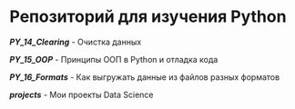 # Репозиторий для изучения Python

***PY_14_Сlearing*** - Очистка данных

***PY_15_OOP*** - Принципы ООП в Python и отладка кода

***PY_16_Formats*** - Как выгружать данные из файлов разных форматов

***projects*** - Мои проекты Data Science
